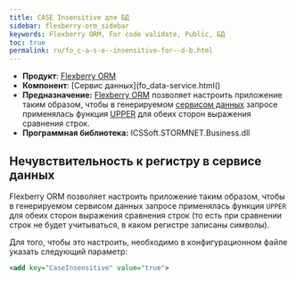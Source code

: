```yaml
---
title: CASE Insensitive для БД
sidebar: flexberry-orm_sidebar
keywords: Flexberry ORM, For code validate, Public, БД
toc: true
permalink: ru/fo_c-a-s-e--insensitive-for--d-b.html
---
```

* **Продукт**: [Flexberry ORM](fo_flexberry-o-r-m.html)
* **Компонент**: [Сервис данных](fo_data-service.html()
* **Предназначение:** [Flexberry ORM](fo_flexberry-o-r-m.html) позволяет настроить приложение таким образом, чтобы в генерируемом [сервисом данных](fo_data-service.html) запросе применялась функция [UPPER](https://msdn.microsoft.com/ru-ru/library/ms180055.aspx) для обеих сторон выражения сравнения строк.
* **Программная библиотека:** ICSSoft.STORMNET.Business.dll

## Нечувствительность к регистру в сервисе данных

Flexberry ORM позволяет настроить приложение таким образом, чтобы в генерируемом сервисом данных запросе применялась функция `UPPER` для обеих сторон выражения сравнения строк (то есть при сравнении строк не будет учитываться, в каком регистре записаны символы).

Для того, чтобы это настроить, необходимо в конфигурационном файле указать следующий параметр:

```xml
<add key="CaseInsensitive" value="true">
```
